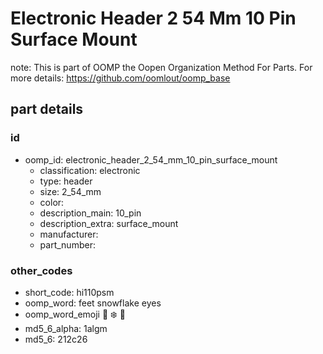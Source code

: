 # Electronic Header 2 54 Mm 10 Pin Surface Mount  

note: This is part of OOMP the Oopen Organization Method For Parts. For more details: https://github.com/oomlout/oomp_base

##  part details





### id
* oomp_id: electronic_header_2_54_mm_10_pin_surface_mount
  * classification: electronic
  * type: header
  * size: 2_54_mm
  * color: 
  * description_main: 10_pin
  * description_extra: surface_mount
  * manufacturer: 
  * part_number: 

### other_codes
* short_code: hi110psm
* oomp_word: feet snowflake eyes
* oomp_word_emoji :feet: :snowflake: :eyes:
* md5_6_alpha: 1algm
* md5_6: 212c26